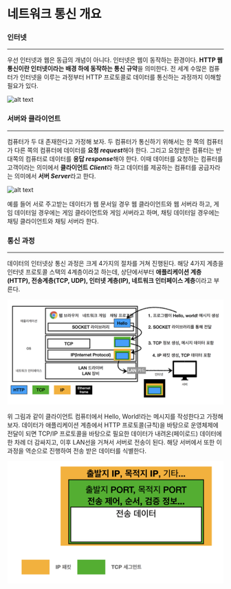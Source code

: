 # 네트워크 통신 개요

### 인터넷

---

우선 인터넷과 웹은 동급의 개념이 아니다. 인터넷은 웹이 동작하는 환경이다. **HTTP 웹 통신이란 인터넷이라는 배경 하에 동작하는 통신 규약**을 의미한다. 전 세계 수많은 컴퓨터가 인터넷을 이루는 과정부터 HTTP 프로토콜로 데이터를 통신하는 과정까지 이해할 필요가 있다.

![alt text](<./image/Screenshot 2024-04-28 at 12.19.40 PM.png>)

### 서버와 클라이언트

---

컴퓨터가 두 대 존재한다고 가정해 보자. 두 컴퓨터가 통신하기 위해서는 한 쪽의 컴퓨터가 다른 쪽의 컴퓨터에 데이터를 **요청 *request***해야 한다. 그리고 요청받은 컴퓨터는 반대쪽의 컴퓨터로 데이터를 **응답 *response***해야 한다. 이때 데이터를 요청하는 컴퓨터를 고객이라는 의미에서 **클라이언트 *Client***라 하고 데이터를 제공하는 컴퓨터를 공급자라는 의미에서 **서버 *Server***라고 한다. 

![alt text](<./image/Screenshot 2024-04-28 at 12.56.54 PM.png>)

예를 들어 서로 주고받는 데이터가 웹 문서일 경우 웹 클라이언트와 웹 서버라 하고, 게임 데이터일 경우에는 게임 클라이언트와 게임 서버라고 하며, 채팅 데이터일 경우에는 채팅 클라이언트와 채팅 서버라 한다.


### 통신 과정

---

데이터의 인터넷상 통신 과정은 크게 4가지의 절차를 거쳐 진행된다. 해당 4가지 계층을 인터넷 프로토콜 스택의 4계층이라고 하는데, 상단에서부터 **애플리케이션 계층(HTTP), 전송계층(TCP, UDP), 인터넷 계층(IP), 네트워크 인터페이스 계층**이라고 부른다.

![alt text](./image/osi_layer_image.png)

위 그림과 같이 클라이언트 컴퓨터에서 Hello, World!라는 메시지를 작성한다고 가정해 보자. 데이터가 애플리케이션 계층에서 HTTP 프로토콜(규칙)을 바탕으로 운영체제에 전달이 되면 TCP/IP 프로토콜을 바탕으로 필요한 데이터가 내려온(페이로드) 데이터에 한 차례 더 감싸지고, 이후 LAN선을 거쳐서 서버로 전송이 된다. 해당 서버에서 또한 이 과정을 역순으로 진행하여 전송 받은 데이터를 식별한다.

![alt text](./image/TCP_IP_image.png)